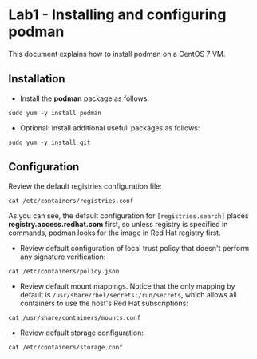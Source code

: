 # Lab1 - Installing and configuring podman
This document explains how to install podman on a CentOS 7 VM.

## Installation
- Install the **podman** package as follows:

```
sudo yum -y install podman
```

- Optional: install additional usefull packages as follows:

```
sudo yum -y install git
```

## Configuration

Review the default registries configuration file:

```
cat /etc/containers/registries.conf
```

As you can see, the default configuration for `[registries.search]` places **registry.access.redhat.com** first, so unless registry is specified in commands, podman looks for the image in Red Hat registry first.

- Review default configuration of local trust policy that doesn't perform any signature verification:

```
cat /etc/containers/policy.json
```

- Review default mount mappings. Notice that the only mapping by default is `/usr/share/rhel/secrets:/run/secrets`, which allows all containers to use the host's Red Hat subscriptions:

```
cat /usr/share/containers/mounts.conf
```

- Review default storage configuration:

```
cat /etc/containers/storage.conf
```
